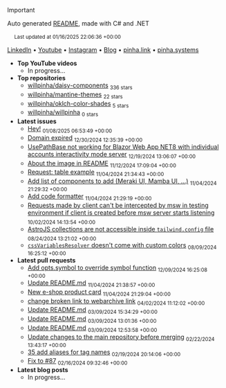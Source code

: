 > [!IMPORTANT]
> Auto generated [README](https://github.com/willpinha/willpinha), made with C# and .NET
>
> <sub><img width="13" src="https://github.com/user-attachments/assets/6d399c07-c3a4-42dd-b41e-b82ff1a3336a" /> Last updated at 01/16/2025 22:06:36 +00:00</sub>

[LinkedIn](https://www.linkedin.com/in/willpinha) • [Youtube]() • [Instagram]() • [Blog]() • [pinha.link](https://pinha.link) • [pinha.systems](https://pinha.systems)

- **Top YouTube videos**
  - In progress...
- **Top repositories**
  - [willpinha/daisy-components](https://github.com/willpinha/daisy-components) <sub>336 stars</sub>
  - [willpinha/mantine-themes](https://github.com/willpinha/mantine-themes) <sub>22 stars</sub>
  - [willpinha/oklch-color-shades](https://github.com/willpinha/oklch-color-shades) <sub>5 stars</sub>
  - [willpinha/willpinha](https://github.com/willpinha/willpinha) <sub>0 stars</sub>
- **Latest issues**
  - [Hey!](https://github.com/anhsirk0/landslides/issues/1) <sub>01/08/2025 06:53:49 +00:00</sub>
  - [Domain expired](https://github.com/willpinha/mantine-themes/issues/1) <sub>12/30/2024 12:35:39 +00:00</sub>
  - [UsePathBase not working for Blazor Web App NET8 with individual accounts interactivity mode server](https://github.com/dotnet/aspnetcore/issues/54723) <sub>12/19/2024 13:06:07 +00:00</sub>
  - [About the image in README](https://github.com/catppuccin/daisyui/issues/41) <sub>11/12/2024 17:09:04 +00:00</sub>
  - [Request: table example](https://github.com/willpinha/daisy-components/issues/98) <sub>11/04/2024 21:34:43 +00:00</sub>
  - [Add list of components to add (Meraki UI, Mamba UI, ...)](https://github.com/willpinha/daisy-components/issues/97) <sub>11/04/2024 21:29:32 +00:00</sub>
  - [Add code formatter](https://github.com/willpinha/daisy-components/issues/70) <sub>11/04/2024 21:29:19 +00:00</sub>
  - [Requests made by client can't be intercepted by msw in testing environment if client is created before msw server starts listening](https://github.com/openapi-ts/openapi-typescript/issues/1878) <sub>10/02/2024 14:13:54 +00:00</sub>
  - [AstroJS collections are not accessible inside `tailwind.config` file](https://github.com/withastro/astro/issues/11831) <sub>08/24/2024 13:21:02 +00:00</sub>
  - [`cssVariablesResolver` doesn't come with custom colors](https://github.com/mantinedev/mantine/issues/6649) <sub>08/09/2024 16:25:12 +00:00</sub>
- **Latest pull requests**
  - [Add opts.symbol to override symbol function](https://github.com/terkelg/prompts/pull/301) <sub>12/09/2024 16:25:08 +00:00</sub>
  - [Update README.md](https://github.com/willpinha/daisy-components/pull/106) <sub>11/04/2024 21:38:57 +00:00</sub>
  - [New e-shop product card](https://github.com/willpinha/daisy-components/pull/81) <sub>11/04/2024 21:29:04 +00:00</sub>
  - [change broken link to webarchive link](https://github.com/OWASP/CheatSheetSeries/pull/1367) <sub>04/02/2024 11:12:02 +00:00</sub>
  - [Update README.md](https://github.com/willpinha/daisy-components/pull/94) <sub>03/09/2024 15:34:29 +00:00</sub>
  - [Update README.md](https://github.com/willpinha/daisy-components/pull/93) <sub>03/09/2024 13:01:36 +00:00</sub>
  - [Update README.md](https://github.com/willpinha/daisy-components/pull/92) <sub>03/09/2024 12:53:58 +00:00</sub>
  - [Update changes to the main repository before merging](https://github.com/StrawHatHacker/daisy-collection/pull/1) <sub>02/22/2024 13:43:17 +00:00</sub>
  - [35 add aliases for tag names](https://github.com/willpinha/daisy-components/pull/91) <sub>02/19/2024 20:14:06 +00:00</sub>
  - [Fix to #87](https://github.com/willpinha/daisy-components/pull/88) <sub>02/16/2024 09:32:46 +00:00</sub>
- **Latest blog posts**
  - In progress...
